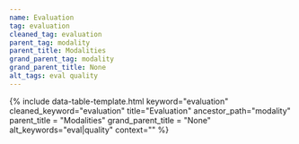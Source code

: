 ```yaml
---
name: Evaluation
tag: evaluation
cleaned_tag: evaluation
parent_tag: modality
parent_title: Modalities
grand_parent_tag: modality
grand_parent_title: None
alt_tags: eval quality
---
```


{% include data-table-template.html 
  keyword="evaluation" 
  cleaned_keyword="evaluation" 
  title="Evaluation"
  ancestor_path="modality" 
  parent_title = "Modalities"
  grand_parent_title = "None"
  alt_keywords="eval|quality"
  context=""
%}

